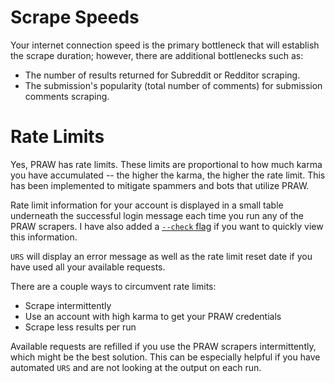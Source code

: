 # Scrape Speeds

Your internet connection speed is the primary bottleneck that will establish the scrape duration; however, there are additional bottlenecks such as:

- The number of results returned for Subreddit or Redditor scraping.
- The submission's popularity (total number of comments) for submission comments scraping.

# Rate Limits

Yes, PRAW has rate limits. These limits are proportional to how much karma you have accumulated -- the higher the karma, the higher the rate limit. This has been implemented to mitigate spammers and bots that utilize PRAW.

Rate limit information for your account is displayed in a small table underneath the successful login message each time you run any of the PRAW scrapers. I have also added a [`--check` flag](../utilities/rate-limit-checking.md) if you want to quickly view this information.

`URS` will display an error message as well as the rate limit reset date if you have used all your available requests.

There are a couple ways to circumvent rate limits:

- Scrape intermittently
- Use an account with high karma to get your PRAW credentials
- Scrape less results per run

Available requests are refilled if you use the PRAW scrapers intermittently, which might be the best solution. This can be especially helpful if you have automated `URS` and are not looking at the output on each run.
